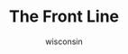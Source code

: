---
media: "images/rounds/war/front_line.png"
media_type: image
title: The Front Line
author: wisconsin
desc: The Soviet forces fight their way into the colony from the west.
---